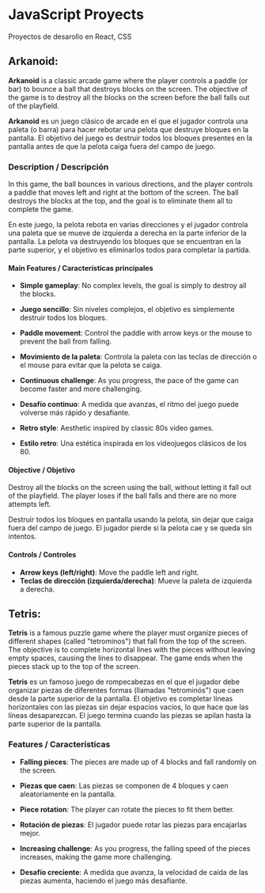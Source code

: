 # JavaScript Proyects
Proyectos de desarollo en React, CSS

## Arkanoid:

**Arkanoid** is a classic arcade game where the player controls a paddle (or bar) to bounce a ball that destroys blocks on the screen. The objective of the game is to destroy all the blocks on the screen before the ball falls out of the playfield.

**Arkanoid** es un juego clásico de arcade en el que el jugador controla una paleta (o barra) para hacer rebotar una pelota que destruye bloques en la pantalla. El objetivo del juego es destruir todos los bloques presentes en la pantalla antes de que la pelota caiga fuera del campo de juego.

### Description / Descripción

In this game, the ball bounces in various directions, and the player controls a paddle that moves left and right at the bottom of the screen. The ball destroys the blocks at the top, and the goal is to eliminate them all to complete the game.

En este juego, la pelota rebota en varias direcciones y el jugador controla una paleta que se mueve de izquierda a derecha en la parte inferior de la pantalla. La pelota va destruyendo los bloques que se encuentran en la parte superior, y el objetivo es eliminarlos todos para completar la partida.

#### Main Features / Características principales

- **Simple gameplay**: No complex levels, the goal is simply to destroy all the blocks.
- **Juego sencillo**: Sin niveles complejos, el objetivo es simplemente destruir todos los bloques.

- **Paddle movement**: Control the paddle with arrow keys or the mouse to prevent the ball from falling.
- **Movimiento de la paleta**: Controla la paleta con las teclas de dirección o el mouse para evitar que la pelota se caiga.

- **Continuous challenge**: As you progress, the pace of the game can become faster and more challenging.
- **Desafío continuo**: A medida que avanzas, el ritmo del juego puede volverse más rápido y desafiante.

- **Retro style**: Aesthetic inspired by classic 80s video games.
- **Estilo retro**: Una estética inspirada en los videojuegos clásicos de los 80.

#### Objective / Objetivo

Destroy all the blocks on the screen using the ball, without letting it fall out of the playfield. The player loses if the ball falls and there are no more attempts left.

Destruir todos los bloques en pantalla usando la pelota, sin dejar que caiga fuera del campo de juego. El jugador pierde si la pelota cae y se queda sin intentos.

#### Controls / Controles

- **Arrow keys (left/right)**: Move the paddle left and right.
- **Teclas de dirección (izquierda/derecha)**: Mueve la paleta de izquierda a derecha.





## Tetris:

**Tetris** is a famous puzzle game where the player must organize pieces of different shapes (called "tetrominos") that fall from the top of the screen. The objective is to complete horizontal lines with the pieces without leaving empty spaces, causing the lines to disappear. The game ends when the pieces stack up to the top of the screen.

**Tetris** es un famoso juego de rompecabezas en el que el jugador debe organizar piezas de diferentes formas (llamadas "tetrominós") que caen desde la parte superior de la pantalla. El objetivo es completar líneas horizontales con las piezas sin dejar espacios vacíos, lo que hace que las líneas desaparezcan. El juego termina cuando las piezas se apilan hasta la parte superior de la pantalla.

### Features / Características

- **Falling pieces**: The pieces are made up of 4 blocks and fall randomly on the screen.
- **Piezas que caen**: Las piezas se componen de 4 bloques y caen aleatoriamente en la pantalla.

- **Piece rotation**: The player can rotate the pieces to fit them better.
- **Rotación de piezas**: El jugador puede rotar las piezas para encajarlas mejor.

- **Increasing challenge**: As you progress, the falling speed of the pieces increases, making the game more challenging.
- **Desafío creciente**: A medida que avanza, la velocidad de caída de las piezas aumenta, haciendo el juego más desafiante.


